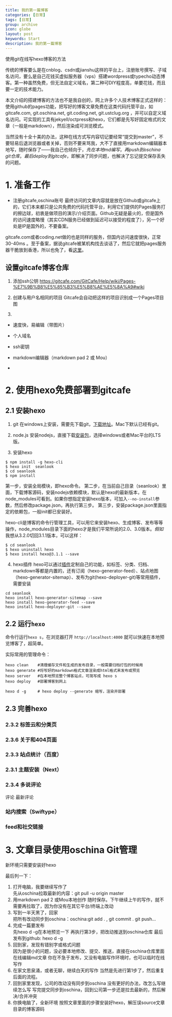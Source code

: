 ```yaml
---
title: 我的第一篇博客
categories: [日常]
tags: [日常]
group: archive
icon: globe
layout: post
keywords: Start
description: 我的第一篇博客
---
```


使用git在线写hexo博客的方法

传统的博客要么是在cnblog、csdn或jianshu这样的平台上，注册账号撰写、子域名访问，要么是自己花钱买虚拟服务器（vps）搭建wordpress或typecho动态博客。第一种虽然免费，但无法自定义域名，第二种可DIY程度高，单要花钱，而且要一定的技术能力。

本文介绍的搭建博客的方法也不是我自创的，网上许多个人技术博客正式这样的：使用github的pages功能，把写好的博客文章免费在这类代码托管平台，如 gitcafe.com, git.oschina.net, git.coding.net, git.ustclug.org ，并可以自定义域名访问。可实现的工具有jekyell/octpress和hexo，它们都是先写好固定格式的文章（一般是markdown），然后渲染成可浏览模式。

当然没有十全十美的办法，这种在线方式写内容切记要经常“提交到master”，不要轻易后退浏览器或者关掉，否则不要来骂我，大不了直接用markdown编辑器本地写，随时保存了——我自己也倾向于，*先在本地md编写*，*再push到oschina git仓库*，*最后deploy到gitcafe*，即解决了同步问题，也解决了忘记提交保存丢失的问题。

# 1. 准备工作

- 注册gitcafe,oschina账号
最终访问的文章内容就是放在Github或gitcafe上的，它们本来都只是公共免费的代码托管平台，利用它们提供的Pages服务打的擦边球，初衷是做项目的演示/介绍页面。Github无疑是最火的，但是国外的访问速度略慢（其实CDN服务已经做到延迟可以接受的程度了），另一个好处是IP是国外的，不要备案。

gitcafe.com或者coding.net做的也是同样的服务，但国内访问速度很快，正常30-40ms 。至于备案，据说gitcafe被某机构找去谈话了，然后它就把pages服务器干脆放到香港，所以也免了，看[这里](https://www.v2ex.com/t/154448)。

## 设置gitcafe博客仓库
1. 添加ssh公钥
https://gitcafe.com/GitCafe/Help/wiki/Pages-%E7%9B%B8%E5%85%B3%E5%B8%AE%E5%8A%A9#wiki
2. 创建与用户名相同的项目
Gitcafe会自动把这样的项目识别成一个Pages项目
图


3. 


- 速度快，易编辑（带图片）
- 个人域名

- ssh密钥

- markdown编辑器（markdown pad 2 或 Mou）
- 
# 2. 使用hexo免费部署到gitcafe


## 2.1 安装hexo

1. git
在windows上安装，需要先下载git，[下载地址](https://git-scm.com/download/win)。Mac下默认已经有git。

2. node.js
安装nodejs，直接下载[安装包](https://nodejs.org/en/)，选择windows或者Mac平台的LTS版。

3. 安装hexo
```
$ npm install -g hexo-cli 
$ hexo init  seanlook
$ cd seanlook
$ npm install
```
第一步，安装全局模块，即hexo命令。
第二步，在当前自己目录（seanlook）里面，下载博客源码，安装nodejs依赖模块，默认是hexo的最新版本，在node_modules可看到。如果你想指定安装hexo版本，可加入`--no-install`参数，然后修改package.json，再执行第三步。
第三步，安装package.json里面指定的依赖包，一般init都已安装好。

hexo-cli是博客的命令行管理工具，可以用它来安装hexo、生成博客、发布等等操作，node_modules目录下面的hexo才是我们平常所说的2.0、3.0版本。*假如*我想从3.2.0切回3.1.1版本，可以这样：
```
$ cd seanlook
$ hexo uninstall hexo
$ hexo install hexo@3.1.1 --save
```

4. hexo插件
hexo可以通过[插件](https://hexo.io/plugins/)定制自己的功能，如标签、分类、归档、markdown等都是内置的，还有订阅（hexo-generator-feed）、站点地图（hexo-generator-sitemap）、发布为git(hexo-deployer-git)等常用插件，需要安装

```
cd seanlook
hexo install hexo-generator-sitemap --save
hexo install hexo-generator-feed --save
hexo install hexo-deployer-git --save
```


## 2.2 运行`hexo `

命令行运行`hexo s`，在浏览器打开 `http://localhost:4000` 就可以快速在本地预览博客了，超简单。

实际常用的管理命令：
```
hexo clean    #清理缓存文件和生成的发布目录，一般需要归档打包的时候用
hexo generate #将写好的markdown格式文章渲染成html格式来发布或预览
hexo server   #在本地预览整个博客站点，可简写成 hexo s
hexo deploy   #部署博客到网上

hexo d -g     # hexo deploy --generate 缩写，渲染并部署
```

## 2.3 完善hexo
### 2.3.2 标签云和分类页
### 2.3.6 关于和404页面
### 2.3.3 站点统计（百度）
### 2.3.1 主题安装（Next）
### 2.3.4 多说评论
评论
最新评论
### 站内搜索（Swiftype）
### feed和社交链接


# 3. 文章目录使用oschina Git管理


新环境只需要安装好hexo

最后列一下：

1. 打开电脑，我要继续写作了  
先从oschina拉取最新的内容：git pull -u origin master
1. 用markdown pad 2 或Mou本地创作
随时保存。下午继续上午的写作，就不需要再拉取了，因为你没有在其它平台/终端上改动
1. 写到一半天黑了，回家  
把所有改动同步到oschina：oschina:git add . , git commit . git push...
4. 完成一篇要发布  
先hexo d -g在本地预览一下
再执行第3步，把改动推送到oschina仓库
最后发布到github: hexo d -g
5. 回到家，发现有错别字或格式问题  
因为是很小的问题，没必要本地修改、提交、推送，直接在oschina仓库里面在线编辑md文章
你在不急于发布，又没有电脑写作环境时，也可以临时在线写作
6. 在家文思泉涌，或者无聊，继续白天的写作
当然是先进行第1步了，然后重复后面的流程。
7. 回到家里发现，公司的改动没有同步到oschina
没有更好的办法，改怎么写继续怎么写
写完提交同步到oschina，回到公司第一步还是拉去最新的，然后解决/合并冲突
8. 你换电脑了，全新环境
按照文章里面的步骤安装好hexo，解压误source文章目录的博客源码
